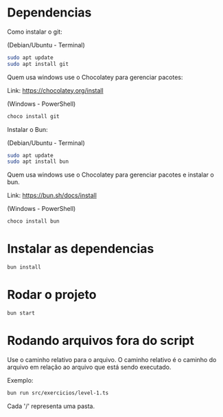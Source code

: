# Dependencias

Como instalar o git:

(Debian/Ubuntu - Terminal)
```bash
sudo apt update
sudo apt install git
```

Quem usa windows use o Chocolatey para gerenciar pacotes:

Link: https://chocolatey.org/install

(Windows - PowerShell)
```bash
choco install git
```

Instalar o Bun:

(Debian/Ubuntu - Terminal)
```bash
sudo apt update
sudo apt install bun
```

Quem usa windows use o Chocolatey para gerenciar pacotes e instalar o bun.

Link: https://bun.sh/docs/install

(Windows - PowerShell)
```bash
choco install bun
```

# Instalar as dependencias

```bash
bun install
```

# Rodar o projeto

```bash
bun start
```

# Rodando arquivos fora do script
Use o caminho relativo para o arquivo.
O caminho relativo é o caminho do arquivo em relação ao arquivo que está sendo executado.

Exemplo:

```bash
bun run src/exercicios/level-1.ts
```

Cada '/' representa uma pasta.



